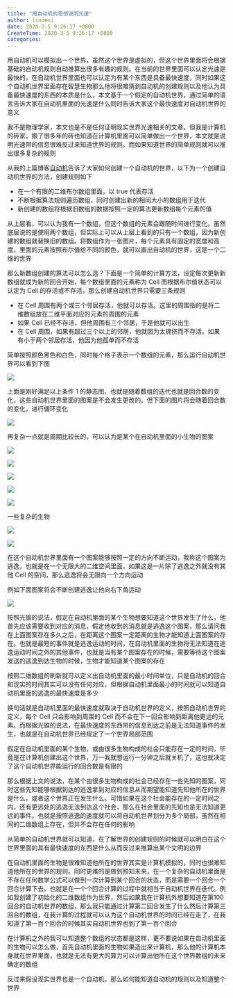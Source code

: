 ```yaml
---
title: "用自动机的思想说明光速"
author: lindexi
date: 2020-3-5 9:26:17 +0800
CreateTime: 2020-3-5 9:26:17 +0800
categories: 
---
```


用自动机可以模拟出一个世界，虽然这个世界是虚拟的，但这个世界里面将会根据基础的自动机规则自动推算出很多有趣的规则。在当前的世界里面可以认定光速是最快的，在自动机世界里面也可以认定为有某个东西是具备最快速度，同时如果这个自动机世界里面存在智慧生物那么他将很难猜到自动机的创建规则以及他认为具备最快速度的东西的本质是什么，本文基于一个假定的自动机世界，通过简单的语言告诉大家在自动机里面的光速是什么同时告诉大家这个最快速度对自动机世界的意义

<!--more-->


<!-- csdn -->

我不是物理学家，本文也是不是任何证明现实世界光速相关的文章。但我是计算机的砖家，搬了很多年的砖也知道在计算机里面可以简单做出一个世界，本文就是说明光速带的信息很难反过来知道世界的规则。而如果知道世界的简单规则就可以推出很多复杂的规则

从我的上篇博客[自动机](https://blog.lindexi.com/post/%E8%87%AA%E5%8A%A8%E6%9C%BA.html )告诉了大家如何创建一个自动机的世界，以下为一个创建自动机世界的方法，创建规则如下

- 在一个有限的二维布尔数组里面，以 true 代表存活
- 不断根据算法规则遍历数组，同时创建出新的相同大小的数组用于迭代
- 新创建的数组将根据旧数组的数据按照一定的算法更新数组每个元素的值

从上层看，可以认为我有一个数组，但这个数组的元素会跟随时间进行变化。虽然底层说的是使用两个数组，但实际上可以从上层上看到的只有一个数组，因为新创建的数组就替换旧的数组。将数组作为一张图片，每个元素具有固定的宽度和高度，里面的元素按照布尔值给不同的颜色，就可以画出自动机的世界，这是一个二维的世界

那么新数组创建的算法可以怎么选？下面是一个简单的计算方法，设定每次更新新数组就成为新的回合开始，每个数组里面的元素称为 Cell 而根据布尔值状态可以认定为 Cell 的存活或不存活，那么创建自动机世界只需要三条规则

- 在 Cell 周围有两个或三个邻居存活，他就可以存活。这里的周围指的是将二维数组放在二维平面对应的元素的周围的元素
- 如果 Cell 已经不存活，但他周围有三个邻居，于是他就可以出生
- 在 Cell 周围，如果有超过三个以上的邻居，他就因为太拥挤而不存活。如果有小于两个邻居存活，他因为他孤单而不存活

简单按照颜色黑色和白色，同时每个格子表示一个数组的元素，那么运行自动机世界可以看到下图

![](http://image.acmx.xyz/3b720b61-ebd6-4d44-8a7a-fd6d1a9e6666726127-20170110144515447-1961010260201721118516.jpg)

上面是刚好满足以上条件 1 的静态图，也就是随着数组的迭代也就是回合数的变化，这些自动机世界里面的图案是不会发生更改的。但下面的图片将会随着回合数的变化，进行循环变化

![](http://image.acmx.xyz/3b720b61-ebd6-4d44-8a7a-fd6d1a9e6666726127-20170110144515447-1961010260201721118552.jpg)

再复杂一点就是周期比较长的，可以认为是某个在自动机里面的小生物的图案


![](http://image.acmx.xyz/ca/13.gif)

![](http://image.acmx.xyz/ca/11.gif)

![](http://image.acmx.xyz/ca/9.gif)

![](http://image.acmx.xyz/ca/10.gif)

![](http://image.acmx.xyz/ca/16.gif)

一些复杂的生物

![](http://image.acmx.xyz/ca/6.gif)

![](http://image.acmx.xyz/ca/5.gif)

在这个自动机世界里面有一个图案能够按照一定的方向不断运动，我称这个图案为逃逸，也就是在一个无限大的二维空间里面，如果这是一片除了逃逸之外就没有其他 Cell 的空间，那么逃逸将会无限向一个方向运动

例如下面图案将会不断创建逃逸让他向右下角运动

![](http://image.acmx.xyz/lindexi%2F201984111354595)

按照光锥的说法，假定在自动机里面的某个生物想要知道这个世界发生了什么，他首先应该需要收到对应的消息，假定他收到的消息就是逃逸这个图案，那么请问我在上面图案存在多久之后，在距离这个图案一定距离的生物才能知道上面图案的存在。也就是最短的事件就是逃逸运动的时间，在自动机里面的生物将无法知道在逃逸运动时间之外的其他事件，也就是当有某个图案存在的时候，需要等待这个图案发送的逃逸到达生物的时候，生物才能知道某个图案的存在

按照二维数组的刷新就可以定义出自动机里面的最小时间单位，只是自动机的回合和现实的时间其实可以没有任何对应，但根据自动机里面最小的时间就可以知道自动机里面的逃逸的最快速度是多少

换句话就是自动机里面的最快速度就取决于自动机世界的定义，按照自动机世界的定义，每个 Cell 只会影响到周围的 Cell 而不会在下一回合影响到距离他更远的元素。而根据光锥的说法，在最快速度的东西带的信息到达之前是无法知道事件的发生，也就是在自动机世界已经规定了一个世界局部范围

假定在自动机里面的某个生物，或由很多生物构成的社会只能存在一定的时间，毕竟是在计算机创建出这个世界，万一我就想运行一分钟之后就关机了，这也就决定了这个自动机世界能运行的回合数是有限的

那么根据上文的说法，在某个由很多生物构成的社会已经存在一些先知的图案，同时这些先知能够根据到达的逃逸拿到对应的信息从而期望能知道先知他所在的世界是什么，或者这个世界正在发生什么。可惜如果在这个社会能存在的一定时间之内，还有更远处的逃逸无法到达这个社会，那么在社会里面的先知也是无法知道更远的事件。也就是按照逃逸的速度就可以将自动机世界划分为多个局部，虽然在相同的二维数组上存在，但并不会存在任何的影响

从简单的自动机世界就可以知道，在了解世界的创建规则的时候就可以明白在这个世界里面的具有最快速度的东西是什么从而反过来推算出某个文明的边界

在自动机里面的生物是很难知道他所在的世界其实是计算机模拟的，同时也很难知道他所在的世界的规则。同时更难的是做到预知未来，在一个复杂的自动机里面是不存在任何数学公式可以做到一次计算到某个回合的状态，而是需要一个回合一个回合计算下去。也就是在一个个回合计算的过程中就相当于自动机世界在迭代。例如我创建了初始化的二维数组作为世界，然后如果我在计算机外想要知道在第100回合的自动机世界的数组，那么我只能通过计算第二回合发生了什么然后计算第三回合的数组，在我计算的过程就可以认为这个自动机世界的时间已经在走了，在我知道了第一百个回合的时候其实自动机世界也到了第一百个回合

在计算机之外的我可以知道整个数组的状态都是这样，更不要说如果在自动机里面的生物可以怎么做，首先自动机里面的生物如果造出来计算机，那么他的计算机本身就在世界里面，也就是无法有更大的算力可以计算出他所在这个世界数组的未来确定的数组

反过来假设现实世界也是一个自动机，那么如何能知道自动机的规则以及知道整个世界

